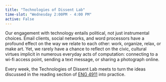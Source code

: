 ```yaml
---
title: "Technologies of Dissent Lab"
time-slot: "Wednesday 2:00PM - 4:00 PM"
active: False
---
```


Our engagement with technology entails political, not just instrumental choices. Email clients, social networks, and word processors have a profound effect on the way we relate to each other: work, organize, relax, or make art. Yet, we rarely have a chance to reflect on the civic, cultural virtues implicit in numerous everyday acts of computation: connecting to a wi-fi access point, sending a text message, or sharing a photograph online.

Every week, the Technologies of Dissent Lab meets to turn the ideas discussed in the reading section of [ENG 4911](https://github.com/denten-courses/technologies-of-dissent/tree/master/2017-fall) into practice.
